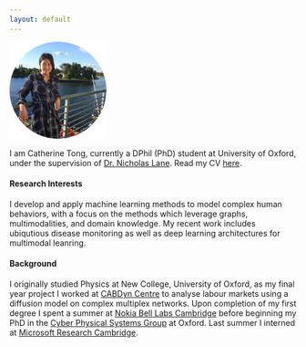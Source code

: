 ```yaml
---
layout: default
---
```


<img src="ct.png" alt="Catherine Tong" style="width:170px;height:170px;">

<!-- # [](#Introduction) About Me --> 

I am Catherine Tong, currently a DPhil (PhD) student at University of Oxford, under the supervision of [Dr. Nicholas Lane](http://niclane.org/). Read my CV [here](https://egctong.github.io/cv/CV_Tong.pdf). 

<!-- My research is sponsored by the EPSRC Grant. A list of my projects can be found [here](/research/research_index.html). I also keep my [Linkedin Profile](https://www.linkedin.com/in/tongcatherine/) up-to-date.  -->

#### [](#interests) Research Interests

<!-- Areas: ubiquitous health monitoring, machine learning on graphs, embedding learning of large datasets, multimodal learning, deep learning in constrained platforms. --> 

I develop and apply machine learning methods to model complex human behaviors, with a focus on the methods which leverage graphs, multimodalities, and domain knowledge. My recent work includes ubiqutious disease monitoring as well as deep learning architectures for multimodal leanring. 

<!-- My recent work focuses on using ubiquitous sensing to find connections between people’s daily behaviour and health outcomes. I am particular interested in developing methods which can leverage other resources, including large-scale health records, multimodal sensor streams and graphs (e.g. knowledge graphs and social networks), to overcome the poor data scenarios often resulted from in-the-wild data collection.   -->



#### [](#interests) Background
I originally studied Physics at New College, University of Oxford, as my final year project I worked at [CABDyn Centre](https://www.sbs.ox.ac.uk/research/cabdyn) to analyse labour markets using a diffusion model on complex multiplex networks. Upon completion of my first degree I spent a summer at [Nokia Bell Labs Cambridge](https://www.bell-labs.com) before beginning my PhD in the [Cyber Physical Systems Group](https://www.cs.ox.ac.uk/research/cyberphysical/) at Oxford. Last summer I interned at [Microsoft Research Cambridge](https://www.microsoft.com/en-us/research/lab/microsoft-research-cambridge/). 


<!--
* University of Oxford, DPhil in Computer Science (2017-present)
* University of Oxford, MPhys in Physics (2013-2017), First Class Honours -->

<!-- # [](#interests) Research Experience -->

<!-- * Research Intern at [Nokia Bell Labs Cambridge](https://www.bell-labs.com)(Summer 2017)
* Research Assistant at [Centre for Complex Agent-Based Dynamic Networks (CABDyN) Oxford](https://www.sbs.ox.ac.uk/research/cabdyn) (2016-2017) --> 




<!--# [](#interests) Other Interests
I love reading and also enjoy the arts very much. -->

<!--
# [](#projects)Projects
Text can be **bold**, _italic_, or ~~strikethrough~~.

[Link to another page](another-page).

There should be whitespace between paragraphs.

There should be whitespace between paragraphs. We recommend including a README, or a file with information about your project.


This is a normal paragraph following a header. GitHub is a code hosting platform for version control and collaboration. It lets you and others work together on projects from anywhere.

## [](#header-2)Header 2

> This is a blockquote following a header.
>
> When something is important enough, you do it even if the odds are not in your favor.

### [](#header-3)Header 3

```js
// Javascript code with syntax highlighting.
var fun = function lang(l) {
  dateformat.i18n = require('./lang/' + l)
  return true;
}
```

```ruby
# Ruby code with syntax highlighting
GitHubPages::Dependencies.gems.each do |gem, version|
  s.add_dependency(gem, "= #{version}")
end
```

#### [](#header-4)Header 4

*   This is an unordered list following a header.
*   This is an unordered list following a header.
*   This is an unordered list following a header.

##### [](#header-5)Header 5

1.  This is an ordered list following a header.
2.  This is an ordered list following a header.
3.  This is an ordered list following a header.

###### [](#header-6)Header 6

| head1        | head two          | three |
|:-------------|:------------------|:------|
| ok           | good swedish fish | nice  |
| out of stock | good and plenty   | nice  |
| ok           | good `oreos`      | hmm   |
| ok           | good `zoute` drop | yumm  |

### There's a horizontal rule below this.

* * *

### Here is an unordered list:

*   Item foo
*   Item bar
*   Item baz
*   Item zip

### And an ordered list:

1.  Item one
1.  Item two
1.  Item three
1.  Item four

### And a nested list:

- level 1 item
  - level 2 item
  - level 2 item
    - level 3 item
    - level 3 item
- level 1 item
  - level 2 item
  - level 2 item
  - level 2 item
- level 1 item
  - level 2 item
  - level 2 item
- level 1 item

### Small image

![](https://assets-cdn.github.com/images/icons/emoji/octocat.png)

### Large image

![](https://guides.github.com/activities/hello-world/branching.png)


### Definition lists can be used with HTML syntax.

<dl>
<dt>Name</dt>
<dd>Godzilla</dd>
<dt>Born</dt>
<dd>1952</dd>
<dt>Birthplace</dt>
<dd>Japan</dd>
<dt>Color</dt>
<dd>Green</dd>
</dl>

```
Long, single-line code blocks should not wrap. They should horizontally scroll if they are too long. This line should be long enough to demonstrate this.
```

```
The final element.
``` -->
